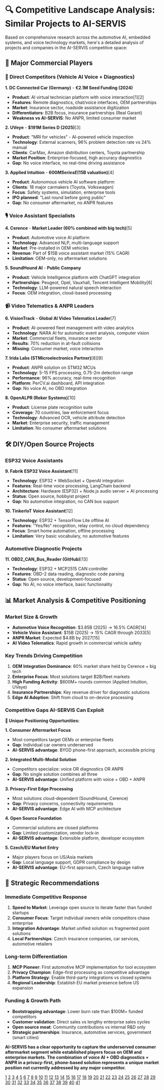 # 🔍 **Competitive Landscape Analysis: Similar Projects to AI-SERVIS**

Based on comprehensive research across the automotive AI, embedded systems, and voice technology markets, here's a detailed analysis of projects and companies in the AI-SERVIS competitive space:

## 🏢 **Major Commercial Players**

### **🎯 Direct Competitors (Vehicle AI Voice + Diagnostics)**

**1. DC Connected Car (Germany)** - **€2.1M Seed Funding (2024)**
- **Product**: AI virtual technician platform with voice interaction[1][2]
- **Features**: Remote diagnostics, chat/voice interfaces, OEM partnerships
- **Market**: Insurance sector, roadside assistance digitization
- **Differentiators**: B2B focus, insurance partnerships (Real Garant)
- **Weakness vs AI-SERVIS**: No ANPR, limited consumer market

**2. UVeye** - **$191M Series D (2025)**[3]
- **Product**: "MRI for vehicles" - AI-powered vehicle inspection
- **Technology**: External scanners, 96% problem detection rate vs 24% manual
- **Clients**: CarMax, Amazon distribution centers, Toyota partnership
- **Market Position**: Enterprise-focused, high accuracy diagnostics
- **Gap**: No voice interface, no real-time driving assistance

**3. Applied Intuition** - **$600M Series E ($15B valuation)**[4]
- **Product**: Autonomous vehicle AI software platform
- **Clients**: 18 major carmakers (Toyota, Volkswagen)
- **Focus**: Safety systems, simulation, enterprise tools
- **IPO planned**: "Last round before going public"
- **Gap**: No consumer aftermarket, no ANPR features

### **🎙️ Voice Assistant Specialists**

**4. Cerence** - **Market Leader (60% combined with big tech)**[5]
- **Product**: Automotive voice AI platform
- **Technology**: Advanced NLP, multi-language support
- **Market**: Pre-installed in OEM vehicles
- **Revenue**: Part of $15B voice assistant market (15% CAGR)
- **Limitation**: OEM-only, no aftermarket solutions

**5. SoundHound AI** - **Public Company**
- **Product**: Vehicle Intelligence platform with ChatGPT integration
- **Partnerships**: Peugeot, Opel, Vauxhall, Tencent Intelligent Mobility[6]
- **Technology**: LLM-powered natural speech interaction
- **Focus**: OEM integration, cloud-based processing

### **📹 Video Telematics & ANPR Leaders**

**6. VisionTrack** - **Global AI Video Telematics Leader**[7]
- **Product**: AI-powered fleet management with video analytics
- **Technology**: NARA AI for automatic event analysis, computer vision
- **Market**: Commercial fleets, insurance sector
- **Results**: 70% reduction in at-fault collisions
- **Missing**: Consumer market, voice interaction

**7. Irida Labs (STMicroelectronics Partner)**[8][9]
- **Product**: ANPR solution on STM32 MCUs
- **Technology**: 5-15 FPS processing, 0.75-2m detection range
- **Performance**: 96% accuracy, real-time recognition
- **Platform**: PerCV.ai dashboard, API integration
- **Gap**: No voice AI, no OBD integration

**8. OpenALPR (Rekor Systems)**[10]
- **Product**: License plate recognition suite
- **Coverage**: 70 countries, law enforcement focus
- **Technology**: Advanced OCR, vehicle attribute detection
- **Market**: Enterprise security, traffic management
- **Limitation**: No consumer aftermarket solutions

## 🛠️ **DIY/Open Source Projects**

### **ESP32 Voice Assistants**

**9. Fabrik ESP32 Voice Assistant**[11]
- **Technology**: ESP32 + WebSocket + OpenAI integration
- **Features**: Real-time voice processing, LangChain backend
- **Architecture**: Hardware (ESP32) + Node.js audio server + AI processing
- **Status**: Open source, hobbyist project
- **Gap**: No automotive integration, no CAN bus support

**10. TinkerIoT Voice Assistant**[12]
- **Technology**: ESP32 + TensorFlow Lite offline AI
- **Features**: "Yes/No" recognition, relay control, no cloud dependency
- **Focus**: Smart home automation, offline processing
- **Limitation**: Very basic vocabulary, no automotive features

### **Automotive Diagnostic Projects**

**11. OBD2_CAN_Bus_Reader (GitHub)**[13]
- **Technology**: ESP32 + MCP2515 CAN controller
- **Features**: OBD-2 data reading, diagnostic code parsing
- **Status**: Open source, development-focused
- **Gap**: No AI, no voice interface, basic functionality

## 📊 **Market Analysis & Competitive Positioning**

### **Market Size & Growth**
- **Automotive Voice Recognition**: $3.85B (2025) → 16.5% CAGR[14]
- **Vehicle Voice Assistant**: $15B (2025) → 15% CAGR through 2033[5]
- **ANPR Market**: Expected $4.8B by 2027[15]
- **AI Video Telematics**: Rapid growth in commercial vehicle safety

### **Key Trends Driving Competition**
1. **OEM Integration Dominance**: 60% market share held by Cerence + big tech
2. **Enterprise Focus**: Most solutions target B2B/fleet markets
3. **High Funding Activity**: $600M+ rounds common (Applied Intuition, UVeye)
4. **Insurance Partnerships**: Key revenue driver for diagnostic solutions
5. **Edge AI Adoption**: Shift from cloud to on-device processing

### **Competitive Gaps AI-SERVIS Can Exploit**

**🎯 Unique Positioning Opportunities:**

**1. Consumer Aftermarket Focus**
- Most competitors target OEMs or enterprise fleets
- **Gap**: Individual car owners underserved
- **AI-SERVIS advantage**: BYOD phone-first approach, accessible pricing

**2. Integrated Multi-Modal Solution**
- Competitors specialize: voice OR diagnostics OR ANPR
- **Gap**: No single solution combines all three
- **AI-SERVIS advantage**: Unified platform with voice + OBD + ANPR

**3. Privacy-First Edge Processing**
- Most solutions cloud-dependent (SoundHound, Cerence)
- **Gap**: Privacy concerns, connectivity requirements
- **AI-SERVIS advantage**: Edge AI with MCP architecture

**4. Open Source Foundation**
- Commercial solutions are closed platforms
- **Gap**: Limited customization, vendor lock-in
- **AI-SERVIS advantage**: Extensible platform, developer ecosystem

**5. Czech/EU Market Entry**
- Major players focus on US/Asia markets
- **Gap**: Local language support, GDPR compliance by design
- **AI-SERVIS advantage**: EU-first approach, Czech language native

## 🚀 **Strategic Recommendations**

### **Immediate Competitive Response**
1. **Speed to Market**: Leverage open source to iterate faster than funded startups
2. **Consumer Focus**: Target individual owners while competitors chase enterprise
3. **Integration Advantage**: Market unified solution vs fragmented point solutions
4. **Local Partnerships**: Czech insurance companies, car services, automotive retailers

### **Long-term Differentiation**
1. **MCP Pioneer**: First automotive MCP implementation for tool ecosystem
2. **Privacy Champion**: Edge-first processing as competitive advantage
3. **Platform Strategy**: Enable third-party integrations vs closed systems
4. **Regional Leadership**: Establish EU market presence before US expansion

### **Funding & Growth Path**
- **Bootstrapping advantage**: Lower burn rate than $100M+ funded competitors
- **Customer validation**: Direct sales vs lengthy enterprise sales cycles
- **Open source moat**: Community contributions vs internal R&D only
- **Strategic partnerships**: Insurance, automotive services, government (smart cities)

**AI-SERVIS has a clear opportunity to capture the underserved consumer aftermarket segment while established players focus on OEM and enterprise markets. The combination of voice AI + OBD diagnostics + ANPR in a privacy-first, phone-based solution represents a unique market position not currently addressed by any major competitor.**

[1](https://www.eenewseurope.com/en/startup-secures-funding-for-ai-virtual-car-technician/)
[2](https://www.vestbee.com/insights/articles/dc-connected-secures-2-1-m)
[3](https://www.reuters.com/technology/artificial-intelligence/ai-driven-vehicle-inspection-startup-uveye-raises-191-mln-equity-debt-2025-01-29/)
[4](https://www.pymnts.com/news/investment-tracker/2025/autonomous-vehicle-startup-applied-intuition-raises-600-million-for-ai/)
[5](https://www.marketreportanalytics.com/reports/vehicle-voice-assistant-technology-145502)
[6](https://nexxtindustry.com/post/make-yourself-heard-driving-into-the-emobility-future-with-ai-powered-voice-control-technology)
[7](https://visiontrack.com)
[8](https://www.st.com/en/partner-products-and-services/automatic-number-plate-recognition-anpr.html)
[9](https://iridalabs.com/percv-ai-automatic-number-plate-recognition-anpr-solution-stm32n6/)
[10](https://www.openalpr.com)
[11](https://dev.to/fabrikapp/i-created-a-realtime-voice-assistant-for-my-esp-32-here-is-my-journey-part-1-hardware-43de)
[12](https://tinkeriot.com/voice-assistant-esp32-offline-ai/)
[13](https://github.com/muki01/OBD2_CAN_Bus_Reader)
[14](https://www.researchnester.com/reports/automotive-voice-recognition-system-market/7273)
[15](https://www.ultralytics.com/blog/using-ultralytics-yolo11-for-automatic-number-plate-recognition)
[16](https://www.validsoft.com/blog/automotive-ai-voice-controlled-cars/)
[17](https://www.reddit.com/r/esp32/comments/1cxv6gl/what_esp32_projects_make_sense_to_do_that_isnt/)
[18](https://www.startus-insights.com/innovators-guide/automotive-remote-diagnostics/)
[19](https://www.youtube.com/watch?v=vBD1x9yAfgs)
[20](https://revoize.com/blog/transformative-ai-for-voice-communication-in-automotive-the-sound-of-safety)
[21](https://swiftex.in/blog/when-your-car-fixes-itself-generative-ai-agents-in-automotive-maintenance)
[22](https://www.voices.com/blog/ai-voice-automotive-industry/)
[23](https://www.sibros.tech/post/transforming-vehicle-maintenance-with-ai-driven-diagnostics)
[24](https://www.rapidinnovation.io/post/ai-agents-for-the-automotive-industry)
[25](https://beam.ai/articles/how-ai-agents-are-automating-vehicle-support)
[26](https://www.hisharp.com/en/solution.php?act=view&id=20)
[27](https://vehiclescore.co.uk/ai-mechanic)
[28](https://kby-ai.com/license-plate-recognition-sdk/)
[29](https://smarterai.com)
[30](https://verysell.ai/ai-assistants-help-to-diagnose-and-fix-car-problems/)
[31](https://brigade-electronics.com/news/introducing-brigade-electronics-artificial-intelligence-cameras-a-game-changer-in-commercial-vehicle-safety/)
[32](https://www.secuscan.com/functions/automatic-number-plate-recognition-system/)
[33](https://www.howentech.com)
[34](https://www.reply.com/en/data-world/optimized-diagnosis-and-maintenance-with-an-ai-powered-conversational-assistant)
[35](https://issivs.com/license-plate-recognition-solutions/securos-auto/)
[36](https://www.amoriabond.com/en/insights/blog/how-will-ai-influence-embedded-systems-in-the-automotive-sector-/)
[37](https://markwideresearch.com/global-and-us-in-car-voice-assistant-market/)
[38](https://www.embedded.com/how-ai-is-revolutionizing-the-automotive-industry/)
[39](https://www.sandisk.com/cs-cz/company/newsroom/press-releases/2025/2025-03-11-sandisk-introduces-the-industrys-first-automotive-grade-ufs4-1-at-Embedded-World-2025)
[40](https://www.just-auto.com/data-insights/innovators-in-car-voice-assistants-automotive/)
[41](https://digital-strategy.ec.europa.eu/en/policies/genai4eu)
